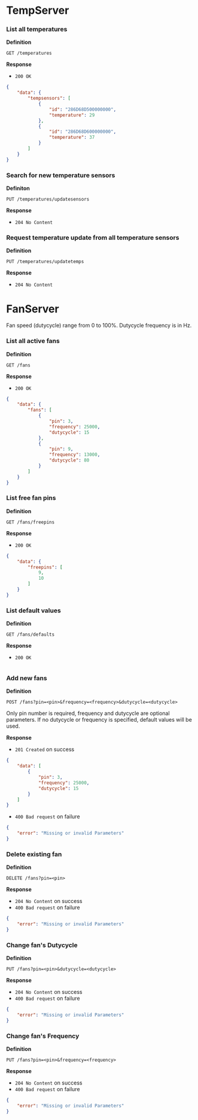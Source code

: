 # TempServer

 ### List all temperatures

**Definition**

`GET /temperatures`

**Response**

- `200 OK`
```json
{
    "data": {
        "tempsensors": [
            {
                "id": "286D68D500000000",
                "temperature": 29
            },
			{
                "id": "286D68D600000000",
                "temperature": 37
            }
        ]
    }
}
```

### Search for new temperature sensors

**Definiton**

`PUT /temperatures/updatesensors`

**Response**

- `204 No Content`

### Request temperature update from all temperature sensors

**Definition**

`PUT /temperatures/updatetemps`

**Response**

- `204 No Content`


# FanServer

Fan speed (dutycycle) range from 0 to 100%. Dutycycle frequency is in Hz.

### List all active fans

**Definition**

`GET /fans`

**Response**

- `200 OK`
```json
{
    "data": {
        "fans": [
            {
                "pin": 3,
                "frequency": 25000,
                "dutycycle": 15
            },
			{
                "pin": 9,
                "frequency": 13000,
                "dutycycle": 80
            }
        ]
    }
}
```

### List free fan pins

**Definition**

`GET /fans/freepins`

**Response**

- `200 OK`
```json
{
    "data": {
        "freepins": [
            9,
            10
        ]
    }
}
```

### List default values

**Definition**

`GET /fans/defaults`

**Response**

- `200 OK`
```json

```

### Add new fans

**Definition**

`POST /fans?pin=<pin>&frequency=<frequency>&dutycycle=<dutycycle>`

Only pin number is required, frequency and dutycycle are optional parameters. If no dutycycle or frequency is specified, default values will be used.

**Response**

- `201 Created` on success
```json
{
    "data": [
        {
            "pin": 3,
            "frequency": 25000,
            "dutycycle": 15
        }
    ]
}
```
- `400 Bad request` on failure
```json
{
    "error": "Missing or invalid Parameters"
}
```

### Delete existing fan

**Definition**

`DELETE /fans?pin=<pin>`

**Response**

- `204 No Content` on success
- `400 Bad request` on failure
```json
{
    "error": "Missing or invalid Parameters"
}
```

### Change fan's Dutycycle

**Definition**

`PUT /fans?pin=<pin>&dutycycle=<dutycycle>`

**Response**

- `204 No Content` on success
- `400 Bad request` on failure
```json
{
    "error": "Missing or invalid Parameters"
}
```

### Change fan's Frequency

**Definition**

`PUT /fans?pin=<pin>&frequency=<frequency>`

**Response**

- `204 No Content` on success
- `400 Bad request` on failure
```json
{
    "error": "Missing or invalid Parameters"
}
```
